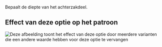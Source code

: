 Bepaalt de diepte van het achterzakdeel.

## Effect van deze optie op het patroon

![Deze afbeelding toont het effect van deze optie door meerdere varianten die een andere waarde hebben voor deze optie te vervangen](charlie_backpocketdepth_sample.svg "Effect van deze optie op het patroon")
